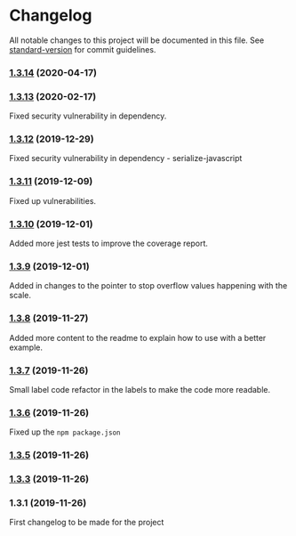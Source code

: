 # Changelog

All notable changes to this project will be documented in this file. See [standard-version](https://github.com/conventional-changelog/standard-version) for commit guidelines.

### [1.3.14](https://github.com/apollowebdesigns/d3gauge/compare/v1.3.13...v1.3.14) (2020-04-17)

### [1.3.13](https://github.com/apollowebdesigns/d3gauge/compare/v1.3.12...v1.3.13) (2020-02-17)

Fixed security vulnerability in dependency.

### [1.3.12](https://github.com/apollowebdesigns/d3gauge/compare/v1.3.11...v1.3.12) (2019-12-29)

Fixed security vulnerability in dependency - serialize-javascript

### [1.3.11](https://github.com/apollowebdesigns/d3gauge/compare/v1.3.10...v1.3.11) (2019-12-09)

Fixed up vulnerabilities.

### [1.3.10](https://github.com/apollowebdesigns/d3gauge/compare/v1.3.9...v1.3.10) (2019-12-01)

Added more jest tests to improve the coverage report.

### [1.3.9](https://github.com/apollowebdesigns/d3gauge/compare/v1.3.8...v1.3.9) (2019-12-01)

Added in changes to the pointer to stop overflow values happening with the scale.

### [1.3.8](https://github.com/apollowebdesigns/d3gauge/compare/v1.3.7...v1.3.8) (2019-11-27)

Added more content to the readme to explain how to use with a better example.

### [1.3.7](https://github.com/apollowebdesigns/d3gauge/compare/v1.3.6...v1.3.7) (2019-11-26)

Small label code refactor in the labels to make the code more readable.

### [1.3.6](https://github.com/apollowebdesigns/d3gauge/compare/v1.3.5...v1.3.6) (2019-11-26)

Fixed up the `npm package.json`

### [1.3.5](https://github.com/apollowebdesigns/d3gauge/compare/v1.3.3...v1.3.5) (2019-11-26)

### [1.3.3](https://github.com/apollowebdesigns/d3gauge/compare/v1.3.1...v1.3.3) (2019-11-26)

### 1.3.1 (2019-11-26)

First changelog to be made for the project
